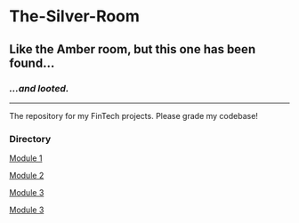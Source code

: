 # **The-Silver-Room**

## Like the Amber room, but this one has been found...

### *...and looted.*
---
The repository for my FinTech projects. Please grade my codebase!

### Directory

[Module 1](https://github.com/MC-Stream/The-Silver-Room/tree/main/Module1-C/Starter_Code)

[Module 2](https://github.com/MC-Stream/The-Silver-Room/tree/main/Module2-C/Starter_Code/loan_qualifier_app)

[Module 3](https://github.com/MC-Stream/The-Silver-Room/tree/main/Module3-C/)

[Module 3](https://github.com/MC-Stream/The-Silver-Room/tree/main/Module4-C/Starter_Code)